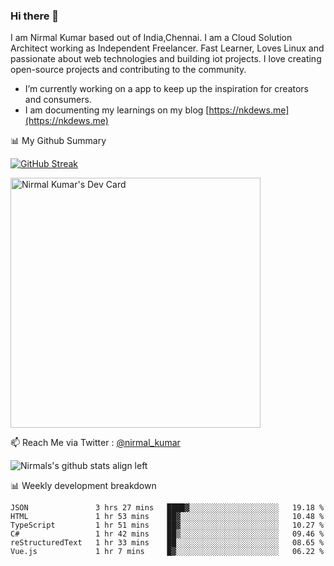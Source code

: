 ### Hi there 👋

 I am Nirmal Kumar based out of India,Chennai. I am a Cloud Solution Architect working as Independent Freelancer. Fast Learner, Loves Linux and passionate about web technologies and building iot projects. I love creating open-source projects and contributing to the community.

- I’m currently working on a app to keep up the inspiration for creators and consumers.
- I am documenting my learnings on my blog [https://nkdews.me](https://nkdews.me)


📊 My Github Summary

[![GitHub Streak](https://github-readme-streak-stats.herokuapp.com?user=nk-gears&theme=dark&hide_border=true&date_format=M%20j%5B%2C%20Y%5D)](https://git.io/streak-stats)

<a href="https://app.daily.dev/nirmal_kumar"><img src="https://api.daily.dev/devcards/a16cfcf02d384b16b41de71ce4d1d811.png?r=8ve" width="400" alt="Nirmal Kumar's Dev Card"/></a>

📫 Reach Me via  Twitter : [@nirmal_kumar](https://twitter.com/nirmal_kumar)

![Nirmals's github stats align left](https://github-readme-stats.vercel.app/api?username=nk-gears&show_icons=true)


📊 Weekly development breakdown

<!--START_SECTION:waka-->

```text
JSON               3 hrs 27 mins   ████▓░░░░░░░░░░░░░░░░░░░░   19.18 %
HTML               1 hr 53 mins    ██▓░░░░░░░░░░░░░░░░░░░░░░   10.48 %
TypeScript         1 hr 51 mins    ██▓░░░░░░░░░░░░░░░░░░░░░░   10.27 %
C#                 1 hr 42 mins    ██▒░░░░░░░░░░░░░░░░░░░░░░   09.46 %
reStructuredText   1 hr 33 mins    ██░░░░░░░░░░░░░░░░░░░░░░░   08.65 %
Vue.js             1 hr 7 mins     █▓░░░░░░░░░░░░░░░░░░░░░░░   06.22 %
```

<!--END_SECTION:waka-->


